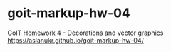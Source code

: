 # goit-markup-hw-04
GoIT Homework 4 - Decorations and vector graphics 
https://aslanukr.github.io/goit-markup-hw-04/
